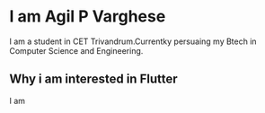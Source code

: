 # I am Agil P Varghese
I am a student in CET Trivandrum.Currentky persuaing my Btech in Computer  Science and Engineering.
## Why i am interested in Flutter
I am 
